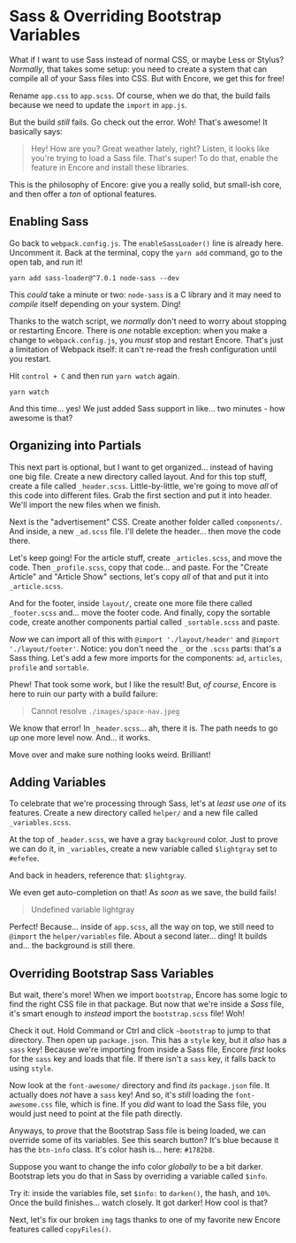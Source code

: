 # Sass & Overriding Bootstrap Variables

What if I want to use Sass instead of normal CSS, or maybe Less or Stylus?
*Normally*, that takes some setup: you need to create a system that can
compile all of your Sass files into CSS. But with Encore, we get this for free!

Rename `app.css` to `app.scss`. Of course, when we do that, the build fails because
we need to update the `import` in `app.js`.

But the build *still* fails. Go check out the error. Woh! That's awesome!
It basically says:

> Hey! How are you? Great weather lately, right? Listen, it looks like you're trying
> to load a Sass file. That's super! To do that, enable the feature in Encore
> and install these libraries.

This is the philosophy of Encore: give you a really solid, but small-ish core, and
then offer a *ton* of optional features.

## Enabling Sass

Go back to `webpack.config.js`. The `enableSassLoader()` line is already here.
Uncomment it. Back at the terminal, copy the `yarn add` command, go to the open
tab, and run it!

```terminal-silent
yarn add sass-loader@^7.0.1 node-sass --dev
```

This *could* take a minute or two: `node-sass` is a C library and it may need to
*compile* itself depending on your system. Ding!

Thanks to the watch script, we *normally* don't need to worry about stopping
or restarting Encore. There is *one* notable exception: when you make a change to
`webpack.config.js`, you *must* stop and restart Encore. That's just a limitation
of Webpack itself: it can't re-read the fresh configuration until you restart.

Hit `control + C` and then run `yarn watch` again.

```terminal-silent
yarn watch
```

And this time... yes! We just added Sass support in like... two minutes - how
awesome is that?

## Organizing into Partials

This next part is optional, but I want to get organized... instead of having
one big file. Create a new directory called layout. And for this top stuff, create
a file called `_header.scss`. Little-by-little, we're going to move *all* of this
code into different files. Grab the first section and put it into header. We'll
import the new files when we finish.

Next is the "advertisement" CSS. Create another folder called `components/`. And
inside, a new `_ad.scss` file. I'll delete the header... then move the code there.

Let's keep going! For the article stuff, create `_articles.scss`, and move the code. Then `_profile.scss`, copy that code... and paste. For the "Create Article"
and "Article Show" sections, let's copy *all* of that and put it into `_article.scss`.

And for the footer, inside `layout/`, create one more file there called
`_footer.scss` and... move the footer code. And finally, copy the sortable
code, create another components partial called `_sortable.scss` and paste.

*Now* we can import all of this with `@import './layout/header'` and
`@import './layout/footer'`. Notice: you don't need the `_` or the `.scss` parts:
that's a Sass thing. Let's add a few more imports for the components: `ad`,
`articles`, `profile` and `sortable`.

Phew! That took some work, but I like the result! But, *of course*, Encore is
here to ruin our party with a build failure:

> Cannot resolve `./images/space-nav.jpeg`

We know that error! In `_header.scss`... ah, there it is. The path needs to go
*up* one more level now. And... it works.

Move over and make sure nothing looks weird. Brilliant!

## Adding Variables

To celebrate that we're processing through Sass, let's at *least* use *one* of its
features. Create a new directory called `helper/` and a new file called
`_variables.scss`.

At the top of `_header.scss`, we have a gray `background` color. Just to prove we
can do it, in `_variables`, create a new variable called `$lightgray` set to
`#efefee`.

And back in headers, reference that: `$lightgray`.

We even get auto-completion on that! As *soon* as we save, the build fails!

> Undefined variable lightgray

Perfect! Because... inside of `app.scss`, all the way on top, we still need to
`@import` the `helper/variables` file. About a second later... ding! It builds
and... the background is still there.

## Overriding Bootstrap Sass Variables

But wait, there's more! When we import `bootstrap`, Encore has some logic to find
the right CSS file in that package. But now that we're inside a *Sass* file, it's
smart enough to *instead* import the `bootstrap.scss` file! Woh!

Check it out. Hold Command or Ctrl and click `~bootstrap` to jump to that directory.
Then open up `package.json`. This has a `style` key, but it *also* has a `sass`
key! Because we're importing from inside a Sass file, Encore *first* looks for
the `sass` key and loads that file. If there isn't a `sass` key, it falls back
to using `style`.

Now look at the `font-awesome/` directory and find *its* `package.json` file. It
actually does *not* have a `sass` key! And so, it's *still* loading the
`font-awesome.css` file, which is fine. If you *did* want to load the Sass file,
you would just need to point at the file path directly.

Anyways, to *prove* that the Bootstrap Sass file is being loaded, we can override
some of its variables. See this search button? It's blue because it has the
`btn-info` class. It's color hash is... here: `#1782b8`.

Suppose you want to change the info color *globally* to be a bit darker. Bootstrap
lets you do that in Sass by overriding a variable called `$info`.

Try it: inside the variables file, set `$info:` to `darken()`, the hash, and `10%`.
Once the build finishes... watch closely. It got darker! How cool is that?

Next, let's fix our broken `img` tags thanks to one of my favorite new Encore features
called `copyFiles()`.
